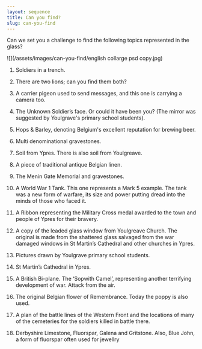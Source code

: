 ```yaml
---
layout: sequence
title: Can you find?
slug: can-you-find
---
```


Can we set you a challenge to find the following topics represented in the glass?

![](/assets/images/can-you-find/english collarge psd copy.jpg)

1. Soldiers in a trench.

2. There are two lions; can you find them both?

3. A carrier pigeon used to send messages, and this one is carrying a camera too.

4. The Unknown Soldier’s face.  Or could it have been you? (The mirror was suggested by Youlgrave's primary school students).

5. Hops & Barley, denoting Belgium's excellent reputation for brewing beer.

6. Multi denominational gravestones.

7. Soil from Ypres. There is also soil from Youlgreave.

8. A piece of traditional antique Belgian linen.

9. The Menin Gate Memorial and gravestones. 

10. A World War 1 Tank. This one represents a Mark 5 example. The tank was a new form of warfare, its size and power putting dread into the minds of those who faced it.

11. A Ribbon representing the Military Cross medal awarded to the town and people of Ypres for their bravery.

12. A copy of the leaded glass window from Youlgreave Church. The original is made from the shattered glass salvaged from the war damaged windows in St Martin’s Cathedral and other churches in Ypres.

13. Pictures drawn by Youlgrave primary school students.

14. St Martin’s Cathedral in Ypres.

15. A British Bi-plane. The ‘Sopwith Camel’, representing another terrifying development of war.  Attack from the air.

16. The original Belgian flower of Remembrance. Today the poppy is also used.

17. A plan of the battle lines of the Western Front and the locations of many of the cemeteries for the soldiers killed in battle there.

18. Derbyshire Limestone, Fluorspar, Galena and Gritstone.  Also, Blue John, a form of fluorspar often used for jewellry
